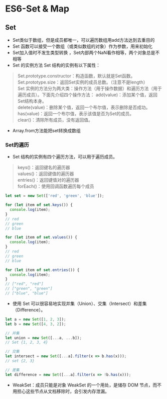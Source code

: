 # ES6-Set & Map
## Set 
* Set类似于数组，但是成员都唯一，可以遍历数组用add方法达到去重目的
* Set 函数可以接受一个数组（或类似数组的对象）作为参数，用来初始化
* Set加入值时不发生类型转换 ，Set内部两个NaN看作相等，两个对象总是不相等
* Set 的实例方法
Set 结构的实例有以下属性：
> Set.prototype.constructor：构造函数，默认就是Set函数。  
> Set.prototype.size：返回Set实例的成员总数。（注意不是length）  
Set 实例的方法分为两大类：操作方法（用于操作数据）和遍历方法（用于遍历成员）。下面先介绍四个操作方法：
> add(value)：添加某个值，返回Set结构本身。  
> delete(value)：删除某个值，返回一个布尔值，表示删除是否成功。  
> has(value)：返回一个布尔值，表示该值是否为Set的成员。  
> clear()：清除所有成员，没有返回值。  
* Array.from方法能把set转换成数组

### Set的遍历
* Set 结构的实例有四个遍历方法，可以用于遍历成员。
> keys()：返回键名的遍历器  
> values()：返回键值的遍历器  
> entries()：返回键值对的遍历器  
> forEach()：使用回调函数遍历每个成员  
```javascript
let set = new Set(['red', 'green', 'blue']);

for (let item of set.keys()) {
  console.log(item);
}
// red
// green
// blue

for (let item of set.values()) {
  console.log(item);
}
// red
// green
// blue

for (let item of set.entries()) {
  console.log(item);
}
// ["red", "red"]
// ["green", "green"]
// ["blue", "blue"]
```

* 使用 Set 可以很容易地实现并集（Union）、交集（Intersect）和差集（Difference）。
```javascript
let a = new Set([1, 2, 3]);
let b = new Set([4, 3, 2]);

// 并集
let union = new Set([...a, ...b]);
// Set {1, 2, 3, 4}

// 交集
let intersect = new Set([...a].filter(x => b.has(x)));
// set {2, 3}

// 差集
let difference = new Set([...a].filter(x => !b.has(x)));
```

* WeakSet：成员只能是对象
WeakSet 的一个用处，是储存 DOM 节点，而不用担心这些节点从文档移除时，会引发内存泄漏。